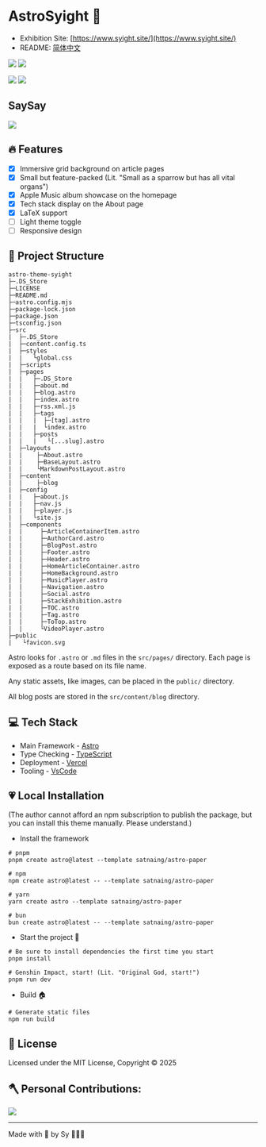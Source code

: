 # AstroSyight 🚀

- Exhibition Site: [https://www.syight.site/](https://www.syight.site/)
- README: [简体中文](./README_zh.md)


<!-- 展示 -->
![](https://ccccooh.oss-cn-hangzhou.aliyuncs.com/img/202509050440493.png)
![](https://ccccooh.oss-cn-hangzhou.aliyuncs.com/img/202509050442607.png)


<!-- 徽章 -->
![](https://img.shields.io/badge/Github-181717?style=for-the-badge&logo=github&logoColor=white)
![](https://img.shields.io/github/license/ccccooh/astro-theme-syight.svg)



## SaySay

![](https://ccccooh.oss-cn-hangzhou.aliyuncs.com/img/202509020543957.png)

## 🔥 Features

- [x] Immersive grid background on article pages
- [x] Small but feature-packed (Lit. "Small as a sparrow but has all vital organs")
- [x] Apple Music album showcase on the homepage
- [x] Tech stack display on the About page
- [x] LaTeX support
- [ ] Light theme toggle
- [ ] Responsive design

## 🚀 Project Structure

```
astro-theme-syight
├─.DS_Store
├─LICENSE
├─README.md
├─astro.config.mjs
├─package-lock.json
├─package.json
├─tsconfig.json
├─src
|  ├─.DS_Store
|  ├─content.config.ts
|  ├─styles
|  |   └global.css
|  ├─scripts
|  ├─pages
|  |   ├─.DS_Store
|  |   ├─about.md
|  |   ├─blog.astro
|  |   ├─index.astro
|  |   ├─rss.xml.js
|  |   ├─tags
|  |   |  ├─[tag].astro
|  |   |  └index.astro
|  |   ├─posts
|  |   |   └[...slug].astro
|  ├─layouts
|  |    ├─About.astro
|  |    ├─BaseLayout.astro
|  |    └MarkdownPostLayout.astro
|  ├─content
|  |    ├─blog
|  ├─config
|  |   ├─about.js
|  |   ├─nav.js
|  |   ├─player.js
|  |   └site.js
|  ├─components
|  |     ├─ArticleContainerItem.astro
|  |     ├─AuthorCard.astro
|  |     ├─BlogPost.astro
|  |     ├─Footer.astro
|  |     ├─Header.astro
|  |     ├─HomeArticleContainer.astro
|  |     ├─HomeBackground.astro
|  |     ├─MusicPlayer.astro
|  |     ├─Navigation.astro
|  |     ├─Social.astro
|  |     ├─StackExhibition.astro
|  |     ├─TOC.astro
|  |     ├─Tag.astro
|  |     ├─ToTop.astro
|  |     └VideoPlayer.astro
├─public
|   └favicon.svg
```

Astro looks for `.astro` or `.md` files in the `src/pages/` directory. Each page is exposed as a route based on its file name.

Any static assets, like images, can be placed in the `public/` directory.

All blog posts are stored in the `src/content/blog` directory.

## 💻 Tech Stack

-   Main Framework - [Astro](https://astro.build/)
-   Type Checking - [TypeScript](https://www.typescriptlang.org/)
-   Deployment - [Vercel](https://vercel.com/)
-   Tooling - [VsCode](https://code.visualstudio.com/)

## 💗 Local Installation

(The author cannot afford an npm subscription to publish the package, but you can install this theme manually. Please understand.)

-   Install the framework

```
# pnpm
pnpm create astro@latest --template satnaing/astro-paper

# npm
npm create astro@latest -- --template satnaing/astro-paper

# yarn
yarn create astro --template satnaing/astro-paper

# bun
bun create astro@latest -- --template satnaing/astro-paper
```

-   Start the project 🚀

```
# Be sure to install dependencies the first time you start
pnpm install

# Genshin Impact, start! (Lit. "Original God, start!")
pnpm run dev
```

-   Build 🏠

```
# Generate static files
npm run build
```

## 📜 License

Licensed under the MIT License, Copyright © 2025

## 🪓 Personal Contributions:

![](https://ghchart.rshah.org/ccccooh)

---

Made with 🤍 by Sy 👨🏻‍💻